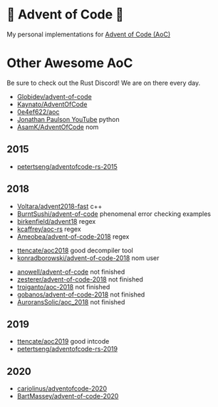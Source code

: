 # 🎄 Advent of Code 🎄

My personal implementations for
[Advent of Code (AoC)](https://adventofcode.com/)



# Other Awesome AoC

Be sure to check out the Rust Discord! We are on there every day.

* [Globidev/advent-of-code](https://github.com/Globidev/advent-of-code)
* [Kaynato/AdventOfCode](https://github.com/Kaynato/AdventOfCode)
* [0e4ef622/aoc](https://github.com/0e4ef622/aoc)
* [Jonathan Paulson YouTube](https://www.youtube.com/watch?v=R19aQppUh-M) python
* [AsamK/AdventOfCode](https://github.com/AsamK/AdventOfCode) nom

## 2015

- [petertseng/adventofcode-rs-2015](https://github.com/petertseng/adventofcode-rs-2015)

## 2018

* [Voltara/advent2018-fast](https://github.com/Voltara/advent2018-fast) c++
* [BurntSushi/advent-of-code](https://github.com/BurntSushi/advent-of-code) phenomenal error checking examples
* [birkenfield/advent18](https://github.com/birkenfeld/advent18) regex
* [kcaffrey/aoc-rs](https://github.com/kcaffrey/aoc-rs) regex
* [Ameobea/advent-of-code-2018](https://github.com/Ameobea/advent-of-code-2018) regex
- [ttencate/aoc2018](https://github.com/ttencate/aoc2018) good decompiler tool
- [konradborowski/advent-of-code-2018](https://gitlab.com/KonradBorowski/advent-of-code-2018) nom user


* [anowell/advent-of-code](https://github.com/anowell/advent-of-code) not finished
* [zesterer/advent-of-code-2018](https://github.com/zesterer/advent-of-code-2018) not finished
* [troiganto/aoc-2018](https://github.com/troiganto/aoc-2018) not finished
* [gobanos/advent-of-code-2018](https://github.com/gobanos/advent-of-code-2018) not finished
* [AuroransSolic/aoc_2018](https://github.com/AuroransSolis/aoc_2018) not finished

## 2019

- [ttencate/aoc2019](https://github.com/ttencate/aoc2019) good intcode
- [petertseng/adventofcode-rs-2019](https://github.com/petertseng/adventofcode-rs-2019)

## 2020

- [cariolinus/adventofcode-2020](https://github.com/coriolinus/adventofcode-2020)
- [BartMassey/advent-of-code-2020](https://github.com/BartMassey/advent-of-code-2020)
